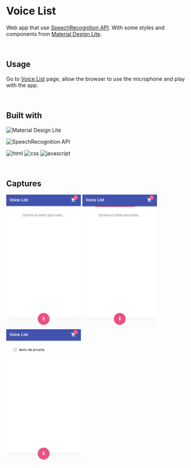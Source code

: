 # Voice List

Web app that use [SpeechRecognition API](https://developer.mozilla.org/es/docs/Web/API/Web_Speech_API/Uso_de_la_Web_Speech_API). With some styles and components from [Material Design Lite](https://getmdl.io/components/index.html).


<br>

## Usage

Go to [Voice List](https://federicomp.github.io/voice-list/) page, allow the browser to use the microphone and play with the app.

<br>

## Built with
<p>
    <img src="https://img.shields.io/badge/Material%20Design%20Lite-%20-ff69b4" alt="Material Design Lite"/>
</p>
<p>
    <img src="https://img.shields.io/badge/SpeechRecognition%20API-%20-9cf" alt="SpeechRecognition API"/>
</p>
<p>
    <img src="https://img.shields.io/badge/html-%20-orange" alt="html"/>
    <img src="https://img.shields.io/badge/css-%20-blue" alt="css"/>
    <img src="https://img.shields.io/badge/javascript-%20-yellow" alt="javascript"/>
</p>


<br>

## Captures

<img src="https://github.com/FedericoMp/voice-list/blob/main/assets/empty-min.jpg" alt="Empty" width="200"/>
<img src="https://github.com/FedericoMp/voice-list/blob/main/assets/load-min.jpg" alt="Empty" width="200"/>
<img src="https://github.com/FedericoMp/voice-list/blob/main/assets/new-item-min.jpg" alt="Empty" width="200"/>